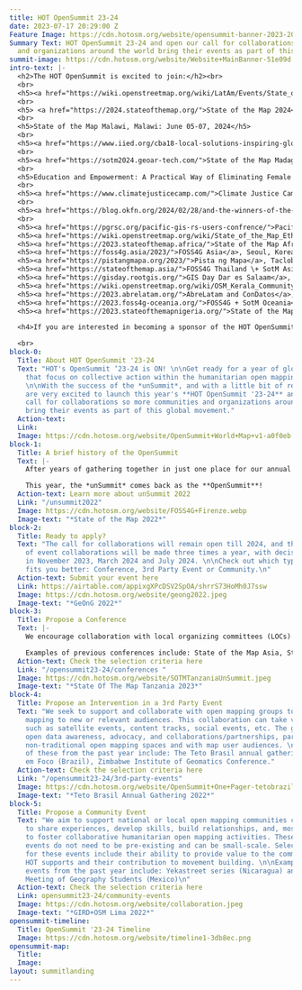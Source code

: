 ```yaml
---
title: HOT OpenSummit 23-24
date: 2023-07-17 20:29:00 Z
Feature Image: https://cdn.hotosm.org/website/opensummit-banner-2023-2024.png
Summary Text: HOT OpenSummit 23-24 and open our call for collaborations so more communities
  and organizations around the world bring their events as part of this global movement.
summit-image: https://cdn.hotosm.org/website/Website+MainBanner-51e09d.png
intro-text: |-
  <h2>The HOT OpenSummit is excited to join:</h2><br>
  <br>
  <h5><a href="https://wiki.openstreetmap.org/wiki/LatAm/Events/State_of_the_Map_Latam_2024">State of the Map Latam 2024</a>, Brazil: December 02-06, 2024</h5>
  <br>
  <h5> <a href="https://2024.stateofthemap.org/">State of the Map 2024</a>, Nairobi: September 06-08, 2024</h5>
  <br>
  <h5>State of the Map Malawi, Malawi: June 05-07, 2024</h5>
  <br>
  <h5><a href="https://www.iied.org/cba18-local-solutions-inspiring-global-action">CBA18: local solutions inspiring global action</a>, Tanzania: May 06-09, 2024</h5>
  <br>
  <h5><a href="https://sotm2024.geoar-tech.com/">State of the Map Madagascar</a>, Madagascar: April 29-30, 2024</h5>
  <br>
  <h5>Education and Empowerment: A Practical Way of Eliminating Female Genital Mutilation and Accelerating Gender Equality, Nigeria: March 30, 2024</h5>
  <br>
  <h5><a href="https://www.climatejusticecamp.com/">Climate Justice Camp</a>, Sint Maarten: March 28-30, 2024</h5>
  <br>
  <h5><a href="https://blog.okfn.org/2024/02/28/and-the-winners-of-the-open-data-day-2024-mini-grants-are/">Open Data Day</a>, Multiple Locations: March 02-08, 2024</h5>
  <br>
  <h5><a href="https://pgrsc.org/pacific-gis-rs-users-confrence/">Pacific Islands GIS & Remote Sensing Users Conference</a>, Suva, Fiji: November 27 - December 02, 2023</h5><br>
  <h5><a href="https://wiki.openstreetmap.org/wiki/State_of_the_Map_Ethiopia_2023">State of the Map Ethiopia</a>, Addis Ababa, Ethiopia: December 15 - 16, 2023</h5><br>
  <h5><a href="https://2023.stateofthemap.africa/">State of the Map Africa</a>, Yaounde, Cameroon: November 31 - December 02, 2023</h5><br>
  <h5><a href="https://foss4g.asia/2023/">FOSS4G Asia</a>, Seoul, Korea: November 28 - December 02, 2023</h5><br>
  <h5><a href="https://pistangmapa.org/2023/">Pista ng Mapa</a>, Tacloban City, Philippines: November 21-23, 2023</h5><br>
  <h5><a href="https://stateofthemap.asia/">FOSS4G Thailand \+ SotM Asia</a>, Bangkok, Thailand: November 16-18, 2023</h5><br>
  <h5><a href="https://gisday.rootgis.org/">GIS Day Dar es Salaam</a>, Tanzania: November 15-16, 2023</h5><br>
  <h5><a href="https://wiki.openstreetmap.org/wiki/OSM_Kerala_Community_Meetup_2022">OSM Kerala Annual Meet</a>, Kozhikode, India: November 04-05, 2023</h5><br>
  <h5><a href="https://2023.abrelatam.org/">AbreLatam and ConDatos</a>, Montevideo, Uruguay. October 31 - November 03, 2023</h5><br>
  <h5><a href="https://2023.foss4g-oceania.org/">FOSS4G + SotM Oceania</a>, Auckland, New Zealand: October 16-20, 2023</h5><br>
  <h5><a href="https://2023.stateofthemapnigeria.org/">State of the Map Nigeria</a>, Abuja, Nigeria: October 11-14, 2023</h5><br>

  <h4>If you are interested in becoming a sponsor of the HOT OpenSummit, <a href="https://cdn.hotosm.org/website/OpenSummit+Sponsorship+Deck+Story+Board.pdf" target="_blank">click here for more information.</h4>

  <br>
block-0:
  Title: About HOT OpenSummit '23-24
  Text: "HOT's OpenSummit ‘23-24 is ON! \n\nGet ready for a year of global events
    that focus on collective action within the humanitarian open mapping community.
    \n\nWith the success of the *unSummit*, and with a little bit of rebranding, we
    are very excited to launch this year's **HOT OpenSummit '23-24** and open our
    call for collaborations so more communities and organizations around the world
    bring their events as part of this global movement."
  Action-text: 
  Link: 
  Image: https://cdn.hotosm.org/website/OpenSummit+World+Map+v1-a0f0eb.png
block-1:
  Title: A brief history of the OpenSummit
  Text: |-
    After years of gathering together in just one place for our annual conference, in 2022 we launched the *HOT unSummit*, a decentralized, year-long program of 13 global, regional, and local conferences worldwide, where each community brought together its own perspectives on open mapping, OpenStreetMap, humanitarian response, and social impact.

    This year, the *unSummit* comes back as the **OpenSummit**!
  Action-text: Learn more about unSummit 2022
  Link: "/unsummit2022"
  Image: https://cdn.hotosm.org/website/FOSS4G+Firenze.webp
  Image-text: "*State of the Map 2022*"
block-2:
  Title: Ready to apply?
  Text: "The call for collaborations will remain open till 2024, and the selection
    of event collaborations will be made three times a year, with decisions taken
    in November 2023, March 2024 and July 2024. \n\nCheck out which type of event
    fits you better: Conference, 3rd Party Event or Community.\n"
  Action-text: Submit your event here
  Link: https://airtable.com/appixgXPcDSV2SpOA/shrrS73HoMh0J7ssw
  Image: https://cdn.hotosm.org/website/geong2022.jpeg
  Image-text: "*GeOnG 2022*"
block-3:
  Title: Propose a Conference
  Text: |-
    We encourage collaboration with local organizing committees (LOCs) for existing conferences that focus on open mapping or humanitarian/development work relevant to open mapping. These events should align closely with the criteria set for the HOT OpenSummit event collaborations. Priority will be given to conferences in HOT's priority countries.

    Examples of previous conferences include: State of the Map Asia, State of the Map Tanzania, and the Pacific Geospatial Conference.
  Action-text: Check the selection criteria here
  Link: "/opensummit23-24/conferences "
  Image: https://cdn.hotosm.org/website/SOTMTanzaniaUnSummit.jpeg
  Image-text: "*State Of The Map Tanzania 2023*"
block-4:
  Title: Propose an Intervention in a 3rd Party Event
  Text: "We seek to support and collaborate with open mapping groups to bring open
    mapping to new or relevant audiences. This collaboration can take various forms,
    such as satellite events, content tracks, social events, etc. The goal is to promote
    open data awareness, advocacy, and collaborations/partnerships, particularly in
    non-traditional open mapping spaces and with map user audiences. \n\nExamples
    of these from the past year include: The Teto Brasil annual gathering,  Cidade
    em Foco (Brazil), Zimbabwe Institute of Geomatics Conference."
  Action-text: Check the selection criteria here
  Link: "/opensummit23-24/3rd-party-events"
  Image: https://cdn.hotosm.org/website/OpenSummit+One+Pager-tetobrazil.png
  Image-text: "*Teto Brasil Annual Gathering 2022*"
block-5:
  Title: Propose a Community Event
  Text: "We aim to support national or local open mapping communities coming together
    to share experiences, develop skills, build relationships, and, most importantly,
    to foster collaborative humanitarian open mapping activities. These community
    events do not need to be pre-existing and can be small-scale. Selection criteria
    for these events include their ability to provide value to the communities that
    HOT supports and their contribution to movement building. \n\nExamples of such
    events from the past year include: Yekastreet series (Nicaragua) and ENEG (National
    Meeting of Geography Students (Mexico)\n"
  Action-text: Check the selection criteria here
  Link: opensummit23-24/community-events
  Image: https://cdn.hotosm.org/website/collaboration.jpeg
  Image-text: "*GIRD+OSM Lima 2022*"
opensummit-timeline:
  Title: OpenSummit '23-24 Timeline
  Image: https://cdn.hotosm.org/website/timeline1-3db8ec.png
opensummit-map:
  Title: 
  Image: 
layout: summitlanding
---
```


